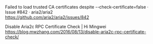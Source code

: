Failed to load trusted CA certificates despite --check-certificate=false · Issue #842 · aria2/aria2  
 https://github.com/aria2/aria2/issues/842  

Disable Aria2c RPC Certificate Check | Hi Mingwei  
 https://blog.mwzhang.com/2016/08/13/disable-aria2c-rpc-certificate-check/  
 
 
